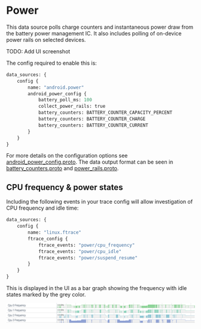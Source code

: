 
# Power
This data source polls charge counters and instantaneous power draw from the battery power management IC. It also includes polling of on-device power rails on selected devices.

TODO: Add UI screenshot

The config required to enable this is:

```protobuf
data_sources: {
    config {
        name: "android.power"
        android_power_config {
            battery_poll_ms: 100
            collect_power_rails: true
            battery_counters: BATTERY_COUNTER_CAPACITY_PERCENT
            battery_counters: BATTERY_COUNTER_CHARGE
            battery_counters: BATTERY_COUNTER_CURRENT
        }
    }
}
```

For more details on the configuration options see [android\_power\_config.proto](/protos/perfetto/config/power/android_power_config.proto). The data output format can be seen in [battery\_counters.proto](/protos/perfetto/trace/power/battery_counters.proto) and [power_rails.proto](/protos/perfetto/trace/power/power_rails.proto).


## CPU frequency & power states
Including the following events in your trace config will allow investigation of CPU frequency and idle time:

```protobuf
data_sources: {
    config {
        name: "linux.ftrace"
        ftrace_config {
            ftrace_events: "power/cpu_frequency"
            ftrace_events: "power/cpu_idle"
            ftrace_events: "power/suspend_resume"
        }
    }
}
```

This is displayed in the UI as a bar graph showing the frequency with idle states marked by the grey color.

![](/docs/images/cpu-frequency.png)
